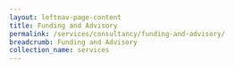```yaml
---
layout: leftnav-page-content
title: Funding and Advisory
permalink: /services/consultancy/funding-and-advisory/
breadcrumb: Funding and Advisory
collection_name: services
---
```

